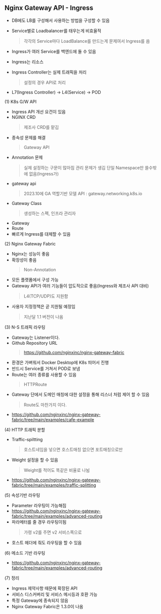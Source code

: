 ## Nginx Gateway API - Ingress

* DB에도 LB를 구성해서 사용하는 방법을 구성할 수 있음
* Service별로 Loadbalancer를 태우는게 비효율적
  > 각각의 Service마다 LoadBalance를 만드는게 문제여서 Ingress를 씀
* Ingress가 여러 Service를 백엔드에 둘 수 있음

* Ingress는 리소스
* Ingress Controller는 실제 트래픽을 처리
  > 설정의 경우 API로 처리

* L7(Ingress Controller) -> L4(Service) -> POD

(1) K8s G/W API
* Ingress API 개선 요건이 있음
* NGINX CRD
  > 제조사 CRD를 맡김
* 종속성 문제를 해결
  > Gateway API
* Annotation 문제
  > 실제 설정하는 구문이 많아짐
  > 관리 문제가 생김
  > 단일 Namespace만 쓸수밖에 없음(Ingress가)
* gateway api
  > 2023.10에 GA
  > 역할기반 모델
  > API : gateway.networking.k8s.io
* Gateway Class
  > 생성하는 스펙, 인프라 관리자
* Gateway
* Route
* 빠르게 Ingress를 대체할 수 있음

(2) Nginx Gateway Fabric
* Nginx는 성능이 좋음
* 확장성이 좋음
  > Non-Annotation
* 모든 플랫폼에서 구성 가능
* Gateway API가 여러 기능들이 압도적으로 좋음(Ingress와 제조사 API 대비)
  > L4(TCP/UDP)도 지원함
* 사용자 지정정책은 곧 지원될 예정임
  > 지난달 1.1 버전이 나옴

(3) N-S 트래픽 라우팅
* Gateway는 Listener이다.
* Github Repository URL
  > https://github.com/nginxinc/nginx-gateway-fabric
* 환경은 가벼워서 Docker Desktop에 K8s 띄어서 진행
* 반드시 Service를 거쳐서 POD로 보냄
* Route는 여러 종류를 사용할 수 있음
  > HTTPRoute
* Gateway 단에서 도메인 매칭에 대한 설정을 통해 리스너 처럼 제어 할 수 있음
  > Route도 마찬가지 이다.
* https://github.com/nginxinc/nginx-gateway-fabric/tree/main/examples/cafe-example

(4) HTTP 트래픽 분할
* Traffic-spiltting
  > 호스트네임을 넣으면 호스트매칭
  > 없으면 포트매칭으로만
* Weight 설정을 할 수 있음
  > Weight를 적어도 똑같은 비율로 나뉨
* https://github.com/nginxinc/nginx-gateway-fabric/tree/main/examples/traffic-splitting

(5) 속성기반 라우팅
* Parameter 라우팅이 가능해짐
* https://github.com/nginxinc/nginx-gateway-fabric/tree/main/examples/advanced-routing
* 파라메터를 줄 경우 라우팅이됨
  > 가령 v2를 주면 v2 서비스쪽으로
* 호스트 헤더에 줘도 라우팅을 할 수 있음

(6) 메소드 기반 라우팅
* https://github.com/nginxinc/nginx-gateway-fabric/tree/main/examples/advanced-routing

(7) 정리
* Ingress 제약사항 때문에 확장된 API
* 서비스 디스커버리 및 서비스 메시등과 호환 가능
* 특정 Gateway에 종속되지 않음
* Nginx Gateway Fabric은 1.3.0이 나옴



  
